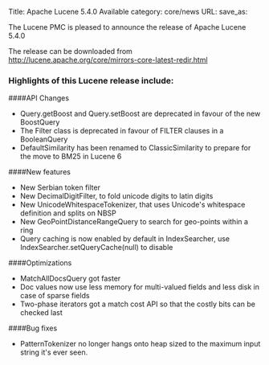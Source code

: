 Title: Apache Lucene 5.4.0 Available
category: core/news
URL: 
save_as: 

The Lucene PMC is pleased to announce the release of Apache Lucene 5.4.0

The release can be downloaded from <http://lucene.apache.org/core/mirrors-core-latest-redir.html>

### Highlights of this Lucene release include:
####API Changes
* Query.getBoost and Query.setBoost are deprecated in favour of the new BoostQuery
* The Filter class is deprecated in favour of FILTER clauses in a BooleanQuery
* DefaultSimilarity has been renamed to ClassicSimilarity to prepare for the move to BM25 in Lucene 6

####New features
* New Serbian token filter
* New DecimalDigitFilter, to fold unicode digits to latin digits
* New UnicodeWhitespaceTokenizer, that uses Unicode's whitespace definition and splits on NBSP
* New GeoPointDistanceRangeQuery to search for geo-points within a ring
* Query caching is now enabled by default in IndexSearcher, use IndexSearcher.setQueryCache(null) to disable

####Optimizations
* MatchAllDocsQuery got faster
* Doc values now use less memory for multi-valued fields and less disk in case of sparse fields
* Two-phase iterators got a match cost API so that the costly bits can be checked last

####Bug fixes
* PatternTokenizer no longer hangs onto heap sized to the maximum input string it's ever seen.


